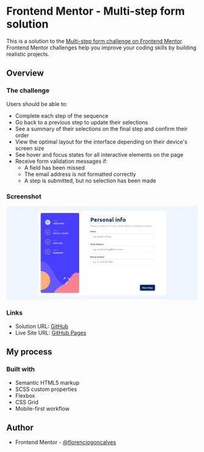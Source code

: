 # Frontend Mentor - Multi-step form solution

This is a solution to the [Multi-step form challenge on Frontend Mentor](https://www.frontendmentor.io/challenges/multistep-form-YVAnSdqQBJ). Frontend Mentor challenges help you improve your coding skills by building realistic projects.

## Overview

### The challenge

Users should be able to:

- Complete each step of the sequence
- Go back to a previous step to update their selections
- See a summary of their selections on the final step and confirm their order
- View the optimal layout for the interface depending on their device's screen size
- See hover and focus states for all interactive elements on the page
- Receive form validation messages if:
  - A field has been missed
  - The email address is not formatted correctly
  - A step is submitted, but no selection has been made

### Screenshot

![alt="florenciogoncalves-frontend-mentor-solution"](./assets/images/screenshot.png)

### Links

- Solution URL: [GitHub](https://github.com/florenciogoncalves/multi-step-form-main.git)
- Live Site URL: [GitHub Pages](https://florenciogoncalves.github.io/multi-step-form-main/)

## My process

### Built with

- Semantic HTML5 markup
- SCSS custom properties
- Flexbox
- CSS Grid
- Mobile-first workflow

## Author

- Frontend Mentor - [@florenciogoncalves](https://www.frontendmentor.io/profile/florenciogoncalves)
